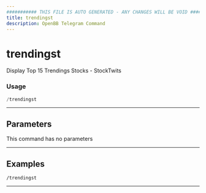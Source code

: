 ```yaml
---
########### THIS FILE IS AUTO GENERATED - ANY CHANGES WILL BE VOID ###########
title: trendingst
description: OpenBB Telegram Command
---
```


# trendingst

Display Top 15 Trendings Stocks - StockTwits

### Usage

```python wordwrap
/trendingst
```

---

## Parameters

This command has no parameters



---

## Examples

```
/trendingst
```

---
